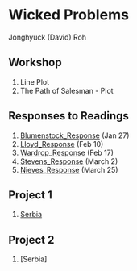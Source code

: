 # Wicked Problems

Jonghyuck (David) Roh 

## Workshop 

1. Line Plot
2. The Path of Salesman - Plot

## Responses to Readings 

1. [Blumenstock_Response](https://github.com/jroh01/wickedproblems/blob/master/blumenstock.md) (Jan 27)
2. [Lloyd_Response](https://github.com/jroh01/wickedproblems/blob/master/LloydResponse.md) (Feb 10)
3. [Wardrop_Response](https://github.com/jroh01/wickedproblems/blob/master/WardropResponse.md) (Feb 17)
4. [Stevens_Response](https://github.com/jroh01/Wicked_Problems/blob/master/stevens.md) (March 2)
5. [Nieves_Response](https://github.com/jroh01/WickedProblems/blob/master/NievesResponse.md) (March 25)

## Project 1 

1. [Serbia](https://github.com/jroh01/wickedproblems/blob/master/project1.md) 

## Project 2 

1. [Serbia]

